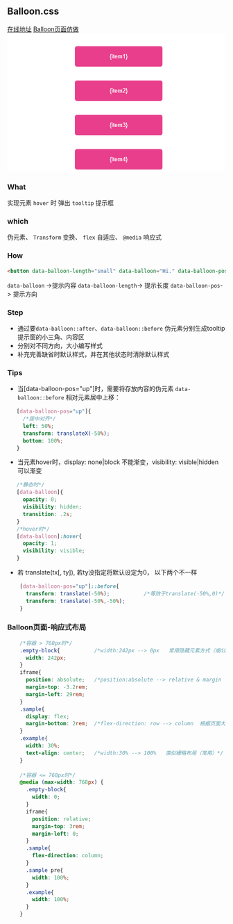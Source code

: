 ## Balloon.css
[在线地址](https://ices1.github.io/demo/balloon.css/index.html)
[Balloon页面仿做](https://ices1.github.io/demo/balloon.css/balloon-clone.html)
![balloon.css](https://raw.githubusercontent.com/ices1/demo/master/balloon.css/balloon.gif)

### What
实现元素 `hover` 时 弹出 `tooltip` 提示框

### which
伪元素、 `Transform` 变换、 `flex` 自适应、 `@media` 响应式

### How
```html
<button data-balloon-length="small" data-balloon="Hi." data-balloon-pos="up">Hover me!</button>
```
`data-balloon` ->提示内容 `data-balloon-length`-> 提示长度 `data-balloon-pos`-> 提示方向 
### Step
 - 通过要`data-balloon::after`、`data-balloon::before` 伪元素分别生成tooltip提示窗的小三角、内容区
 - 分别对不同方向，大小编写样式
 - 补充完善缺省时默认样式，并在其他状态时清除默认样式

### Tips
- 当[data-balloon-pos="up"]时，需要将存放内容的伪元素 `data-balloon::before` 相对元素居中上移：
 ```css
 	[data-balloon-pos="up"]{
	  /*居中对齐*/
	  left: 50%;
	  transform: translateX(-50%);
	  bottom: 100%;
 	}
 ```
- 当元素hover时，display: none|block 不能渐变，visibility: visible|hidden 可以渐变
 ```css
	/*静态时*/
	[data-balloon]{
	  opacity: 0;
	  visibility: hidden;
	  transition: .2s;
	}
	/*hover时*/
	[data-balloon]:hover{
	  opacity: 1;
	  visibility: visible;
	}
 ```
- 若 translate(tx[, ty]), 若ty没指定将默认设定为0， 以下两个不一样
```css
	[data-balloon-pos="up"]::before{
	  transform: translate(-50%);			/*等效于translate(-50%,0)*/
	  transform: translate(-50%,-50%);
	}
```

### Balloon页面-响应式布局

```css
	/*容器 > 768px时*/
	.empty-block{			/*width:242px --> 0px   常用隐藏元素方式（或display:none）*/
	  width: 242px;		
	}
	iframe{
	  position: absolute;	/*position:absolute --> relative & margin  根据页面大小改变定位方式（灵活）*/
	  margin-top: -3.2rem;
	  margin-left: 29rem;
	}
	.sample{
	  display: flex;
	  margin-bottom: 2rem;	/*flex-direction: row --> column  根据页面大小改变flex排序方式（灵活）*/
	}
	.example{
	  width: 30%;
	  text-align: center;	/*width:30% --> 100%   类似栅格布局（常用）*/
	}

	/*容器 <= 768px时*/
	@media (max-width: 768px) {
	  .empty-block{
	    width: 0;
	  }
	  iframe{
	    position: relative;
	    margin-top: 3rem;
	    margin-left: 0;
	  }
	  .sample{
	    flex-direction: column;
	  }
	  .sample pre{
	    width: 100%;
	  }
	  .example{
	    width: 100%;
	  }
	}
```


